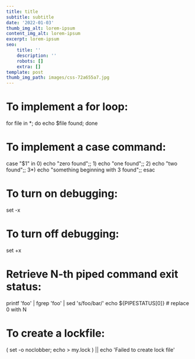 ```yaml
---
title: title
subtitle: subtitle
date: '2022-01-03'
thumb_img_alt: lorem-ipsum
content_img_alt: lorem-ipsum
excerpt: lorem-ipsum
seo:
    title: ''
    description: ''
    robots: []
    extra: []
template: post
thumb_img_path: images/css-72a655a7.jpg
---
```


# To implement a for loop:

for file in \*;
do
echo $file found;
done

# To implement a case command:

case "$1"
in 0) echo "zero found";; 1) echo "one found";; 2) echo "two found";;
3\*) echo "something beginning with 3 found";;
esac

# To turn on debugging:

set -x

# To turn off debugging:

set +x

# Retrieve N-th piped command exit status:

printf 'foo' | fgrep 'foo' | sed 's/foo/bar/'
echo ${PIPESTATUS[0]} # replace 0 with N

# To create a lockfile:

( set -o noclobber; echo > my.lock ) || echo 'Failed to create lock file'
